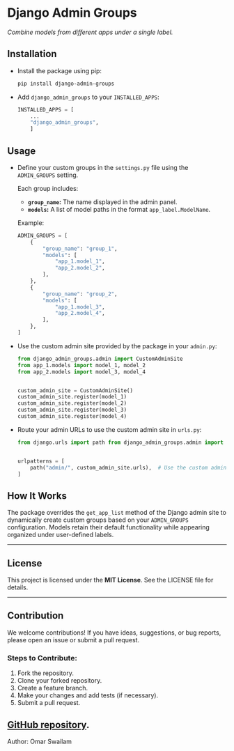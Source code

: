 # Django Admin Groups

*Combine models from different apps under a single label.*


## Installation
- Install the package using pip:

    ```bash
    pip install django-admin-groups
    ```


- Add `django_admin_groups` to your `INSTALLED_APPS`:

    ```python
    INSTALLED_APPS = [
        ...
        "django_admin_groups",
        ]
    ```

## Usage

- Define your custom groups in the `settings.py` file using the `ADMIN_GROUPS` setting.

    Each group includes:

    - **`group_name`:** The name displayed in the admin panel.
    - **`models`:** A list of model paths in the format `app_label.ModelName`.

    Example:
    ```python
    ADMIN_GROUPS = [
        {
            "group_name": "group_1",
            "models": [
                "app_1.model_1",
                "app_2.model_2",
            ],
        },
        {
            "group_name": "group_2",
            "models": [
                "app_1.model_3",
                "app_2.model_4",
            ],
        },
    ]
    ```

- Use the custom admin site provided by the package in your `admin.py`:
    ```python
    from django_admin_groups.admin import CustomAdminSite
    from app_1.models import model_1, model_2
    from app_2.models import model_3, model_4


    custom_admin_site = CustomAdminSite()
    custom_admin_site.register(model_1)
    custom_admin_site.register(model_2)
    custom_admin_site.register(model_3)
    custom_admin_site.register(model_4)
    ```

- Route your admin URLs to use the custom admin site in `urls.py`:
    ```python
    from django.urls import path from django_admin_groups.admin import custom_admin_site


    urlpatterns = [
        path("admin/", custom_admin_site.urls),  # Use the custom admin site
    ]
    ```

## How It Works

The package overrides the `get_app_list` method of the Django admin site to dynamically create custom groups based on your `ADMIN_GROUPS` configuration. Models retain their default functionality while appearing organized under user-defined labels.

---

## License

This project is licensed under the **MIT License**. See the LICENSE file for details.

---

## Contribution

We welcome contributions!
If you have ideas, suggestions, or bug reports, please open an issue or submit a pull request.

### Steps to Contribute:

1. Fork the repository.
2. Clone your forked repository.
3. Create a feature branch.
4. Make your changes and add tests (if necessary).
5. Submit a pull request.

[GitHub repository](https://github.com/OmarSwailam/django-admin-groups).
---

Author: Omar Swailam